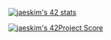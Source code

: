 [![jaeskim's 42 stats](https://badge42.herokuapp.com/api/stats/heryu)](https://github.com/JaeSeoKim/badge42)

[![jaeskim's 42Project Score](https://badge42.herokuapp.com/api/project/heryu/libft)](https://github.com/JaeSeoKim/badge42)
